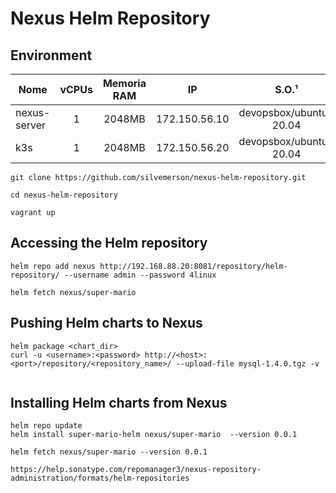 # Nexus Helm Repository

## Environment

Nome       | vCPUs | Memoria RAM | IP            | S.O.¹           | Script de Provisionamento²
---------- |:-----:|:-----------:|:-------------:|:---------------:| -----------------------------
nexus-server       | 1     | 2048MB      | 172.150.56.10 | devopsbox/ubuntu-20.04 | 
k3s    | 1     | 2048MB       | 172.150.56.20 | devopsbox/ubuntu-20.04 | 

```
git clone https://github.com/silvemerson/nexus-helm-repository.git

cd nexus-helm-repository

vagrant up

```

## Accessing the Helm repository

```
helm repo add nexus http://192.168.88.20:8081/repository/helm-repository/ --username admin --password 4linux

helm fetch nexus/super-mario

```

## Pushing Helm charts to Nexus

```
helm package <chart_dir>
curl -u <username>:<password> http://<host>:<port>/repository/<repository_name>/ --upload-file mysql-1.4.0.tgz -v


```

## Installing Helm charts from Nexus

```
helm repo update
helm install super-mario-helm nexus/super-mario  --version 0.0.1

helm fetch nexus/super-mario --version 0.0.1

https://help.sonatype.com/repomanager3/nexus-repository-administration/formats/helm-repositories